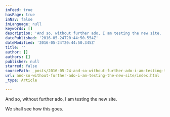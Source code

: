 ```yaml
---
inFeed: true
hasPage: true
inNav: false
inLanguage: null
keywords: []
description: 'And so, without further ado, I am testing the new site. '
datePublished: '2016-05-24T20:44:50.554Z'
dateModified: '2016-05-24T20:44:50.345Z'
title: ''
author: []
authors: []
publisher: null
starred: false
sourcePath: _posts/2016-05-24-and-so-without-further-ado-i-am-testing-the-new-site.md
url: and-so-without-further-ado-i-am-testing-the-new-site/index.html
_type: Article

---
```

And so, without further ado, I am testing the new site. 

We shall see how this goes.
